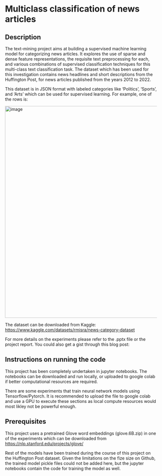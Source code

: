 # Multiclass classification of news articles

## Description

The text-mining project aims at building a supervised machine learning model for categorizing news articles. It explores the use of sparse and dense feature representations, the requisite text preprocessing for each, and various combinations of supervised classification techniques for this multi-class text classification task. The dataset
which has been used for this investigation contains news headlines and short descriptions from the Huffington Post, for news articles published from the years 2012 to 2022.

This dataset is in JSON format with labeled categories like ‘Politics’, ‘Sports’, and ‘Arts’ which can be used for supervised learning. For example, one of the rows is:

<img width="700" alt="image" src="https://github.com/ShrutiRavichandran/Multiclass-classification-of-news-articles/assets/47455312/0e62f098-f050-4463-a203-91b9d4dce3b9">

The dataset can be downloaded from Kaggle: https://www.kaggle.com/datasets/rmisra/news-category-dataset

For more details on the experiments please refer to the .pptx file or the project report. You could also get a gist through this blog post: 


## Instructions on running the code
This project has been completely undertaken in jupyter notebooks. The notebooks can be downloaded and run locally, or uploaded to google colab if better computational resources are required.

There are some experiments that train neural network models using Tensorflow/Pytorch. It is recommended to upload the file to google colab and use a GPU to execute these sections as local compute resources would most likley not be powerful enough.


## Prerequisites

This project uses a pretrained Glove word embeddings (glove.6B.zip) in one of the experiments which can be downloaded from https://nlp.stanford.edu/projects/glove/ 

Rest of the models have been trained during the course of this project on the Huffington Post dataset. Given the limitations on the fize size on Github, the trained model pickle files could not be added here, but the jupyter notebooks contain the code for training the model as well.

